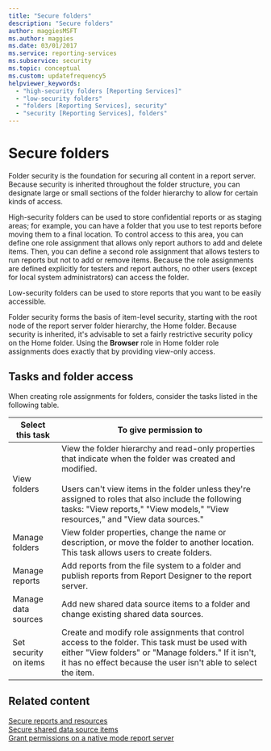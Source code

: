 ```yaml
---
title: "Secure folders"
description: "Secure folders"
author: maggiesMSFT
ms.author: maggies
ms.date: 03/01/2017
ms.service: reporting-services
ms.subservice: security
ms.topic: conceptual
ms.custom: updatefrequency5
helpviewer_keywords:
  - "high-security folders [Reporting Services]"
  - "low-security folders"
  - "folders [Reporting Services], security"
  - "security [Reporting Services], folders"
---
```

# Secure folders
  Folder security is the foundation for securing all content in a report server. Because security is inherited throughout the folder structure, you can designate large or small sections of the folder hierarchy to allow for certain kinds of access.  
  
 High-security folders can be used to store confidential reports or as staging areas; for example, you can have a folder that you use to test reports before moving them to a final location. To control access to this area, you can define one role assignment that allows only report authors to add and delete items. Then, you can define a second role assignment that allows testers to run reports but not to add or remove items. Because the role assignments are defined explicitly for testers and report authors, no other users (except for local system administrators) can access the folder.  
  
 Low-security folders can be used to store reports that you want to be easily accessible.  
  
 Folder security forms the basis of item-level security, starting with the root node of the report server folder hierarchy, the Home folder. Because security is inherited, it's advisable to set a fairly restrictive security policy on the Home folder. Using the **Browser** role in Home folder role assignments does exactly that by providing view-only access.  
  
## Tasks and folder access  
 When creating role assignments for folders, consider the tasks listed in the following table.  
  
|Select this task|To give permission to|  
|----------------------|---------------------------|  
|View folders|View the folder hierarchy and read-only properties that indicate when the folder was created and modified.<br /><br /> Users can't view items in the folder unless they're assigned to roles that also include the following tasks: "View reports," "View models," "View resources," and "View data sources."|  
|Manage folders|View folder properties, change the name or description, or move the folder to another location. This task allows users to create folders.|  
|Manage reports|Add reports from the file system to a folder and publish reports from Report Designer to the report server.|  
|Manage data sources|Add new shared data source items to a folder and change existing shared data sources.|  
|Set security on items|Create and modify role assignments that control access to the folder. This task must be used with either "View folders" or "Manage folders." If it isn't, it has no effect because the user isn't able to select the item.|  
  
## Related content  
 [Secure reports and resources](../../reporting-services/security/secure-reports-and-resources.md)   
 [Secure shared data source items](../../reporting-services/security/secure-shared-data-source-items.md)   
 [Grant permissions on a native mode report server](../../reporting-services/security/granting-permissions-on-a-native-mode-report-server.md)  
  
  
